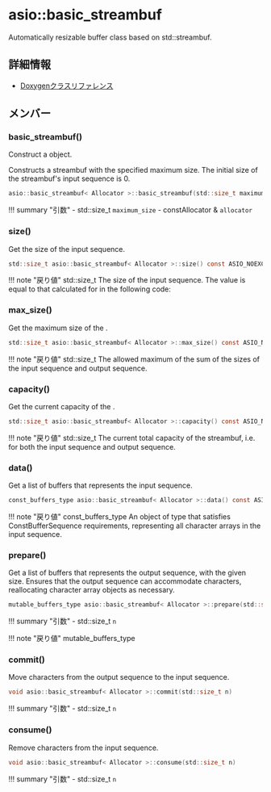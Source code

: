 # asio::basic_streambuf

Automatically resizable buffer class based on std::streambuf. 

## 詳細情報

- [Doxygenクラスリファレンス](https://lang-ship.com/reference/ESP32/latest/classasio_1_1basic__streambuf.html)

## メンバー





### basic_streambuf()
Construct a  object.

Constructs a streambuf with the specified maximum size. The initial size of the streambuf's input sequence is 0. 
```c
asio::basic_streambuf< Allocator >::basic_streambuf(std::size_t maximum_size=(std::numeric_limits< std::size_t >::max)(), const Allocator &allocator=Allocator())
```

!!! summary "引数"
	- std::size_t `maximum_size` 
	- constAllocator & `allocator` 



### size()
Get the size of the input sequence.



```c
std::size_t asio::basic_streambuf< Allocator >::size() const ASIO_NOEXCEPT
```

!!! note "戻り値"
	std::size_t The size of the input sequence. The value is equal to that calculated for  in the following code:  



### max_size()
Get the maximum size of the .



```c
std::size_t asio::basic_streambuf< Allocator >::max_size() const ASIO_NOEXCEPT
```

!!! note "戻り値"
	std::size_t The allowed maximum of the sum of the sizes of the input sequence and output sequence. 



### capacity()
Get the current capacity of the .



```c
std::size_t asio::basic_streambuf< Allocator >::capacity() const ASIO_NOEXCEPT
```

!!! note "戻り値"
	std::size_t The current total capacity of the streambuf, i.e. for both the input sequence and output sequence. 



### data()
Get a list of buffers that represents the input sequence.




```c
const_buffers_type asio::basic_streambuf< Allocator >::data() const ASIO_NOEXCEPT
```

!!! note "戻り値"
	const_buffers_type An object of type  that satisfies ConstBufferSequence requirements, representing all character arrays in the input sequence.



### prepare()


Get a list of buffers that represents the output sequence, with the given size. Ensures that the output sequence can accommodate  characters, reallocating character array objects as necessary.
```c
mutable_buffers_type asio::basic_streambuf< Allocator >::prepare(std::size_t n)
```

!!! summary "引数"
	- std::size_t `n` 

!!! note "戻り値"
	mutable_buffers_type



### commit()
Move characters from the output sequence to the input sequence.



```c
void asio::basic_streambuf< Allocator >::commit(std::size_t n)
```

!!! summary "引数"
	- std::size_t `n` 



### consume()
Remove characters from the input sequence.



```c
void asio::basic_streambuf< Allocator >::consume(std::size_t n)
```

!!! summary "引数"
	- std::size_t `n` 



